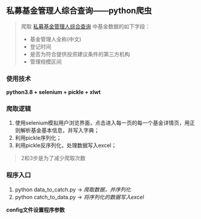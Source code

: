 ## 私募基金管理人综合查询——python爬虫

> 爬取 [私募基金管理人综合查询](https://gs.amac.org.cn/amac-infodisc/res/pof/manager/index.html) 中基金数据的如下字段：
> * 基金管理人全称(中文)  
> * 登记时间
> * 是否为符合提供投资建议条件的第三方机构
> * 管理规模区间

### 使用技术
**python3.8 + selenium + pickle + xlwt**

### 爬取逻辑
1. 使用selenium模拟用户浏览界面，点击进入每一页的每一个基金详情页，用正则解析基金基本信息，并写入字典；
2. 利用pickle序列化；
3. 利用pickle反序列化，处理数据写入excel；
> 2和3步是为了减少爬取次数

### 程序入口
1. python data_to_catch.py -> *爬取数据，并序列化*
2. python catch_to_data.py -> *将序列化的数据写入excel*

**config文件设置程序参数**
